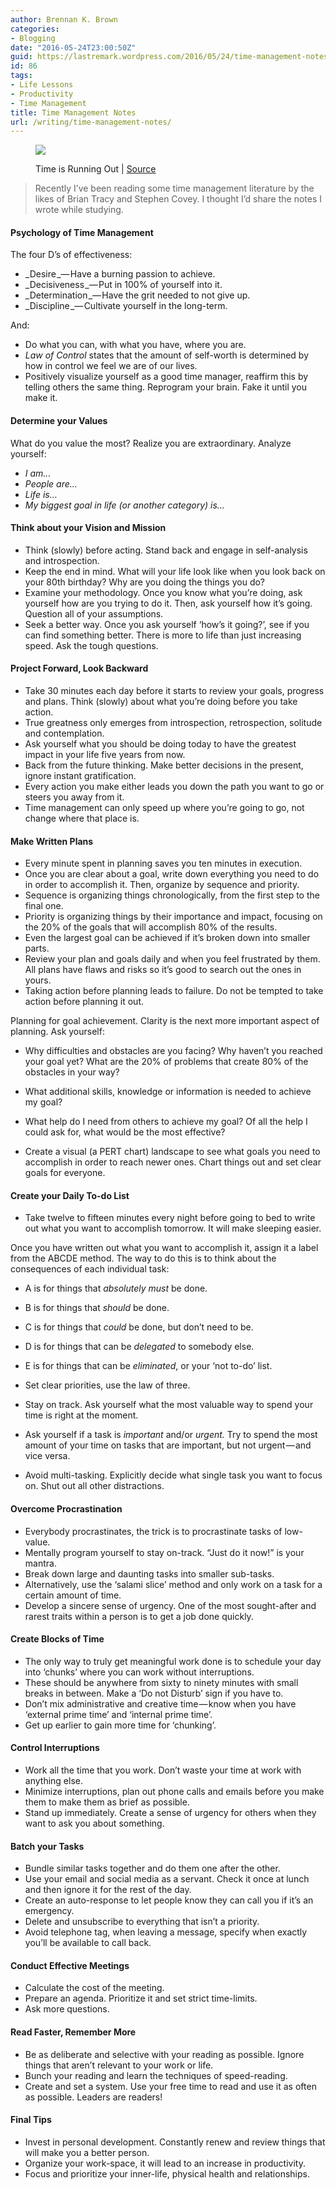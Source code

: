 ```yaml
---
author: Brennan K. Brown
categories:
- Blogging
date: "2016-05-24T23:00:50Z"
guid: https://lastremark.wordpress.com/2016/05/24/time-management-notes/
id: 86
tags:
- Life Lessons
- Productivity
- Time Management
title: Time Management Notes
url: /writing/time-management-notes/
---
```


<figure class="wp-caption">

<img data-width="1024" data-height="768" src="https://cdn-images-1.medium.com/max/2560/1*2dK5YU30aMy_vydYBeF3NQ.jpeg" /> <figcaption class="wp-caption-text">Time is Running Out | <a href="https://www.flickr.com/photos/romainguy/8219397252" target="_blank" rel="noopener noreferrer">Source</a></figcaption></figure>

> Recently I’ve been reading some time management literature by the likes of Brian Tracy and Stephen Covey. I thought I’d share the notes I wrote while studying.

#### Psychology of Time Management

The four D’s of effectiveness:

- _Desire _— Have a burning passion to achieve.
- _Decisiveness _— Put in 100% of yourself into it.
- _Determination _— Have the grit needed to not give up.
- _Discipline _— Cultivate yourself in the long-term.

And:

- Do what you can, with what you have, where you are.
- _Law of Control_ states that the amount of self-worth is determined by how in control we feel we are of our lives.
- Positively visualize yourself as a good time manager, reaffirm this by telling others the same thing. Reprogram your brain. Fake it until you make it.

<!--more-->

#### Determine your Values

What do you value the most? Realize you are extraordinary. Analyze yourself:

- _I am…_
- _People are…_
- _Life is…_
- _My biggest goal in life (or another category) is…_

#### Think about your Vision and Mission

- Think (slowly) before acting. Stand back and engage in self-analysis and introspection.
- Keep the end in mind. What will your life look like when you look back on your 80th birthday? Why are you doing the things you do?
- Examine your methodology. Once you know what you’re doing, ask yourself how are you trying to do it. Then, ask yourself how it’s going. Question all of your assumptions.
- Seek a better way. Once you ask yourself ‘how’s it going?’, see if you can find something better. There is more to life than just increasing speed. Ask the tough questions.

#### Project Forward, Look Backward

- Take 30 minutes each day before it starts to review your goals, progress and plans. Think (slowly) about what you’re doing before you take action.
- True greatness only emerges from introspection, retrospection, solitude and contemplation.
- Ask yourself what you should be doing today to have the greatest impact in your life five years from now.
- Back from the future thinking. Make better decisions in the present, ignore instant gratification.
- Every action you make either leads you down the path you want to go or steers you away from it.
- Time management can only speed up where you’re going to go, not change where that place is.

#### Make Written Plans

- Every minute spent in planning saves you ten minutes in execution.
- Once you are clear about a goal, write down everything you need to do in order to accomplish it. Then, organize by sequence and priority.
- Sequence is organizing things chronologically, from the first step to the final one.
- Priority is organizing things by their importance and impact, focusing on the 20% of the goals that will accomplish 80% of the results.
- Even the largest goal can be achieved if it’s broken down into smaller parts.
- Review your plan and goals daily and when you feel frustrated by them. All plans have flaws and risks so it’s good to search out the ones in yours.
- Taking action before planning leads to failure. Do not be tempted to take action before planning it out.

Planning for goal achievement. Clarity is the next more important aspect of planning. Ask yourself:

- Why difficulties and obstacles are you facing? Why haven’t you reached your goal yet? What are the 20% of problems that create 80% of the obstacles in your way?
- What additional skills, knowledge or information is needed to achieve my goal?
- What help do I need from others to achieve my goal? Of all the help I could ask for, what would be the most effective?

- Create a visual (a PERT chart) landscape to see what goals you need to accomplish in order to reach newer ones. Chart things out and set clear goals for everyone.

#### Create your Daily To-do List

- Take twelve to fifteen minutes every night before going to bed to write out what you want to accomplish tomorrow. It will make sleeping easier.

Once you have written out what you want to accomplish it, assign it a label from the ABCDE method. The way to do this is to think about the consequences of each individual task:

- A is for things that _absolutely must_ be done.
- B is for things that _should_ be done.
- C is for things that _could_ be done, but don’t need to be.
- D is for things that can be _delegated_ to somebody else.
- E is for things that can be _eliminated_, or your ‘not to-do’ list.

- Set clear priorities, use the law of three.
- Stay on track. Ask yourself what the most valuable way to spend your time is right at the moment.
- Ask yourself if a task is _important_ and/or _urgent._ Try to spend the most amount of your time on tasks that are important, but not urgent — and vice versa.
- Avoid multi-tasking. Explicitly decide what single task you want to focus on. Shut out all other distractions.

#### Overcome Procrastination

- Everybody procrastinates, the trick is to procrastinate tasks of low-value.
- Mentally program yourself to stay on-track. “Just do it now!” is your mantra.
- Break down large and daunting tasks into smaller sub-tasks.
- Alternatively, use the ‘salami slice’ method and only work on a task for a certain amount of time.
- Develop a sincere sense of urgency. One of the most sought-after and rarest traits within a person is to get a job done quickly.

#### Create Blocks of Time

- The only way to truly get meaningful work done is to schedule your day into ‘chunks’ where you can work without interruptions.
- These should be anywhere from sixty to ninety minutes with small breaks in between. Make a ‘Do not Disturb’ sign if you have to.
- Don’t mix administrative and creative time — know when you have ‘external prime time’ and ‘internal prime time’.
- Get up earlier to gain more time for ‘chunking’.

#### Control Interruptions

- Work all the time that you work. Don’t waste your time at work with anything else.
- Minimize interruptions, plan out phone calls and emails before you make them to make them as brief as possible.
- Stand up immediately. Create a sense of urgency for others when they want to ask you about something.

#### Batch your Tasks

- Bundle similar tasks together and do them one after the other.
- Use your email and social media as a servant. Check it once at lunch and then ignore it for the rest of the day.
- Create an auto-response to let people know they can call you if it’s an emergency.
- Delete and unsubscribe to everything that isn’t a priority.
- Avoid telephone tag, when leaving a message, specify when exactly you’ll be available to call back.

#### Conduct Effective Meetings

- Calculate the cost of the meeting.
- Prepare an agenda. Prioritize it and set strict time-limits.
- Ask more questions.

#### Read Faster, Remember More

- Be as deliberate and selective with your reading as possible. Ignore things that aren’t relevant to your work or life.
- Bunch your reading and learn the techniques of speed-reading.
- Create and set a system. Use your free time to read and use it as often as possible. Leaders are readers!

#### Final Tips

- Invest in personal development. Constantly renew and review things that will make you a better person.
- Organize your work-space, it will lead to an increase in productivity.
- Focus and prioritize your inner-life, physical health and relationships.
